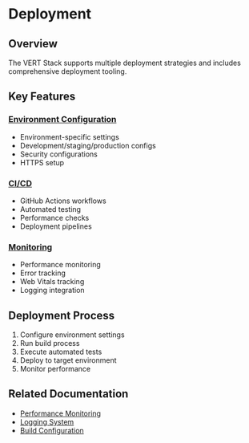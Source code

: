 # Deployment

## Overview

The VERT Stack supports multiple deployment strategies and includes comprehensive deployment tooling.

## Key Features

### [Environment Configuration](environment-configuration.md)

- Environment-specific settings
- Development/staging/production configs
- Security configurations
- HTTPS setup

### [CI/CD](ci-cd.md)

- GitHub Actions workflows
- Automated testing
- Performance checks
- Deployment pipelines

### [Monitoring](monitoring.md)

- Performance monitoring
- Error tracking
- Web Vitals tracking
- Logging integration

## Deployment Process

1. Configure environment settings
2. Run build process
3. Execute automated tests
4. Deploy to target environment
5. Monitor performance

## Related Documentation

- [Performance Monitoring](../core-features/performance-monitoring.md)
- [Logging System](../core-features/logging.md)
- [Build Configuration](../development/build-configuration.md)
